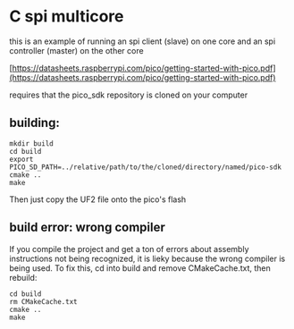 # C spi multicore

this is an example of running an spi client (slave) on one core and an spi controller (master) on the other core

[https://datasheets.raspberrypi.com/pico/getting-started-with-pico.pdf](https://datasheets.raspberrypi.com/pico/getting-started-with-pico.pdf)

requires that the pico_sdk repository is cloned on your computer

## building:

    mkdir build
    cd build
    export PICO_SD_PATH=../relative/path/to/the/cloned/directory/named/pico-sdk
    cmake ..
    make

Then just copy the UF2 file onto the pico's flash

## build error: wrong compiler

If you compile the project and get a ton of errors about assembly instructions not being recognized, it is lieky because the wrong compiler is being used. To fix this, cd into build and remove CMakeCache.txt, then rebuild:

    cd build
    rm CMakeCache.txt
    cmake ..
    make